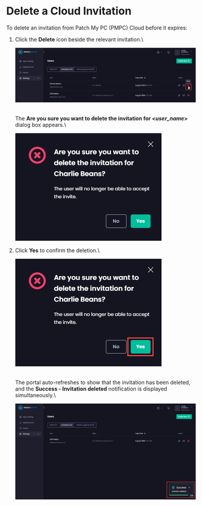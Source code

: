 # Delete a Cloud Invitation

To delete an invitation from Patch My PC (PMPC) Cloud before it expires:

1.  Click the **Delete** icon beside the relevant invitation.\


    ![Clicking the “Delete” icon](/_images/image-(1640).png "Clicking the “Delete” icon")

    \
    The **Are you sure you want to delete the invitation for <**_**user\_name**_**>** dialog box appears.\


    ![](/_images/image-(1642).png "")


2.  Click **Yes** to confirm the deletion.\


    ![Clicking “Yes” to confirm to delete the invitation](/_images/image-(1643).png "Clicking “Yes” to confirm to delete the invitation")

    \
    The portal auto-refreshes to show that the invitation has been deleted, and the **Success - Invitation deleted** notification is displayed simultaneously.\


    ![“Success - Invitation deleted” notification](/_images/image-(1644).png "“Success - Invitation deleted” notification")